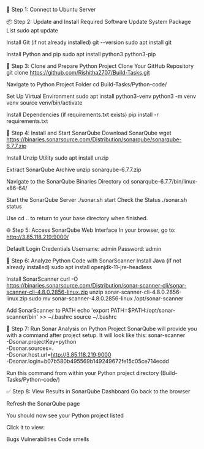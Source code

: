 🔐 Step 1: Connect to Ubuntu Server

📦 Step 2: Update and Install Required Software
Update System Package List
sudo apt update

Install Git (if not already installed)
git --version
sudo apt install git

Install Python and pip
sudo apt install python3 python3-pip

🧾 Step 3: Clone and Prepare Python Project
Clone Your GitHub Repository
git clone https://github.com/Rishitha2707/Build-Tasks.git

Navigate to Python Project Folder
cd Build-Tasks/Python-code/

Set Up Virtual Environment
sudo apt install python3-venv
python3 -m venv venv
source venv/bin/activate

Install Dependencies (if requirements.txt exists)
pip install -r requirements.txt


🧰 Step 4: Install and Start SonarQube
Download SonarQube
wget https://binaries.sonarsource.com/Distribution/sonarqube/sonarqube-6.7.7.zip

Install Unzip Utility
sudo apt install unzip

Extract SonarQube Archive
unzip sonarqube-6.7.7.zip

Navigate to the SonarQube Binaries Directory
cd sonarqube-6.7.7/bin/linux-x86-64/

Start the SonarQube Server
./sonar.sh start
Check the Status
./sonar.sh status

Use cd .. to return to your base directory when finished.

🌐 Step 5: Access SonarQube Web Interface
In your browser, go to:
http://3.85.118.219:9000/


Default Login Credentials
Username: admin
Password: admin

🔎 Step 6: Analyze Python Code with SonarScanner
Install Java (if not already installed)
sudo apt install openjdk-11-jre-headless

Install SonarScanner
curl -O https://binaries.sonarsource.com/Distribution/sonar-scanner-cli/sonar-scanner-cli-4.8.0.2856-linux.zip
unzip sonar-scanner-cli-4.8.0.2856-linux.zip
sudo mv sonar-scanner-4.8.0.2856-linux /opt/sonar-scanner


Add SonarScanner to PATH
echo 'export PATH=$PATH:/opt/sonar-scanner/bin' >> ~/.bashrc
source ~/.bashrc

🧪 Step 7: Run Sonar Analysis on Python Project
SonarQube will provide you with a command after project setup. It will look like this:
sonar-scanner \
  -Dsonar.projectKey=python \
  -Dsonar.sources=. \
  -Dsonar.host.url=http://3.85.118.219:9000 \
  -Dsonar.login=b07b580b495569b149249672fe15c05ce714ecdd

Run this command from within your Python project directory (Build-Tasks/Python-code/)


✅ Step 8: View Results in SonarQube Dashboard
Go back to the browser

Refresh the SonarQube page

You should now see your Python project listed

Click it to view:

Bugs
Vulnerabilities
Code smells